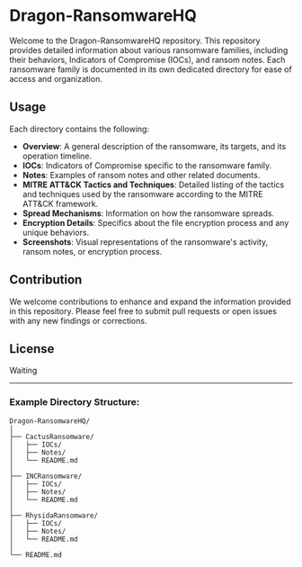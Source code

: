 


# Dragon-RansomwareHQ

Welcome to the Dragon-RansomwareHQ repository. This repository provides detailed information about various ransomware families, including their behaviors, Indicators of Compromise (IOCs), and ransom notes. Each ransomware family is documented in its own dedicated directory for ease of access and organization.

## Usage

Each directory contains the following:

- **Overview**: A general description of the ransomware, its targets, and its operation timeline.
- **IOCs**: Indicators of Compromise specific to the ransomware family.
- **Notes**: Examples of ransom notes and other related documents.
- **MITRE ATT&CK Tactics and Techniques**: Detailed listing of the tactics and techniques used by the ransomware according to the MITRE ATT&CK framework.
- **Spread Mechanisms**: Information on how the ransomware spreads.
- **Encryption Details**: Specifics about the file encryption process and any unique behaviors.
- **Screenshots**: Visual representations of the ransomware's activity, ransom notes, or encryption process.

## Contribution

We welcome contributions to enhance and expand the information provided in this repository. Please feel free to submit pull requests or open issues with any new findings or corrections.

## License

Waiting

---

### Example Directory Structure:

```
Dragon-RansomwareHQ/
│
├── CactusRansomware/
│   ├── IOCs/
│   ├── Notes/
│   └── README.md
│
├── INCRansomware/
│   ├── IOCs/
│   ├── Notes/
│   └── README.md
│
├── RhysidaRansomware/
│   ├── IOCs/
│   ├── Notes/
│   └── README.md
│
└── README.md
